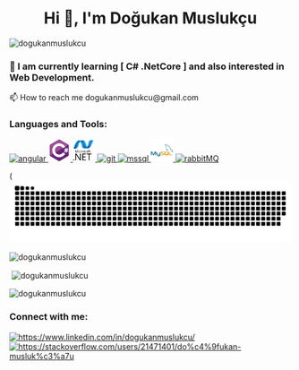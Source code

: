 <h1 align="center">Hi 👋, I'm Doğukan Muslukçu</h1>
<p align="left"> <img src="https://komarev.com/ghpvc/?username=dogukanmuslukcu&label=Profile%20views&color=0e75b6&style=flat" alt="dogukanmuslukcu" /> </p>
<h3>🌱 I am currently learning [ C# .NetCore ] and also interested in Web Development.</h3>
📫 How to reach me dogukanmuslukcu@gmail.com

<h3 align="left">Languages and Tools:</h3>
<p align="left"> <a href="https://angular.io" target="_blank" rel="noreferrer"> <img src="https://angular.io/assets/images/logos/angular/angular.svg" alt="angular" width="40" height="40"/> </a> <a href="https://www.w3schools.com/cs/" target="_blank" rel="noreferrer"> <img src="https://raw.githubusercontent.com/devicons/devicon/master/icons/csharp/csharp-original.svg" alt="csharp" width="40" height="40"/> </a> <a href="https://dotnet.microsoft.com/" target="_blank" rel="noreferrer"> <img src="https://raw.githubusercontent.com/devicons/devicon/master/icons/dot-net/dot-net-original-wordmark.svg" alt="dotnet" width="40" height="40"/> </a> <a href="https://git-scm.com/" target="_blank" rel="noreferrer"> <img src="https://www.vectorlogo.zone/logos/git-scm/git-scm-icon.svg" alt="git" width="40" height="40"/> </a> <a href="https://www.microsoft.com/en-us/sql-server" target="_blank" rel="noreferrer"> <img src="https://www.svgrepo.com/show/303229/microsoft-sql-server-logo.svg" alt="mssql" width="40" height="40"/> </a> <a href="https://www.mysql.com/" target="_blank" rel="noreferrer"> <img src="https://raw.githubusercontent.com/devicons/devicon/master/icons/mysql/mysql-original-wordmark.svg" alt="mysql" width="40" height="40"/> </a> <a href="https://www.rabbitmq.com" target="_blank" rel="noreferrer"> <img src="https://www.vectorlogo.zone/logos/rabbitmq/rabbitmq-icon.svg" alt="rabbitMQ" width="40" height="40"/> </a> </p>

(![](https://raw.githubusercontent.com/dogukanmuslukcu/dogukanmuslukcu/output/github-contribution-grid-snake.svg)

<div align="left">
<p><img align="center" src="https://github-readme-stats.vercel.app/api/top-langs?username=dogukanmuslukcu&show_icons=true&locale=en&layout=compact" alt="dogukanmuslukcu" /></p>

<p>&nbsp;<img align="center" src="https://github-readme-stats.vercel.app/api?username=dogukanmuslukcu&show_icons=true&locale=en" alt="dogukanmuslukcu" /></p>

<p><img align="center" src="https://github-readme-streak-stats.herokuapp.com/?user=dogukanmuslukcu&" alt="dogukanmuslukcu" /></p>
</div>


<h3 align="left">Connect with me:</h3>
<p align="left">
<a href="https://linkedin.com/in/https://www.linkedin.com/in/dogukanmuslukcu/" target="blank"><img align="center" src="https://raw.githubusercontent.com/rahuldkjain/github-profile-readme-generator/master/src/images/icons/Social/linked-in-alt.svg" alt="https://www.linkedin.com/in/dogukanmuslukcu/" height="30" width="40" /></a>
<a href="https://stackoverflow.com/users/https://stackoverflow.com/users/21471401/do%c4%9fukan-musluk%c3%a7u" target="blank"><img align="center" src="https://raw.githubusercontent.com/rahuldkjain/github-profile-readme-generator/master/src/images/icons/Social/stack-overflow.svg" alt="https://stackoverflow.com/users/21471401/do%c4%9fukan-musluk%c3%a7u" height="30" width="40" /></a>
</p>
